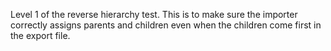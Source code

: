 Level 1 of the reverse hierarchy test.  This is to make sure the importer correctly assigns parents and children even when the children come first in the export file.